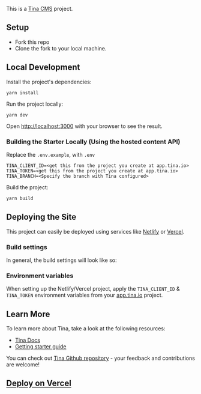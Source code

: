 This is a [Tina CMS](https://tina.io/) project.

## Setup

- Fork this repo
- Clone the fork to your local machine.

## Local Development

Install the project's dependencies:

```
yarn install
```

Run the project locally:

```
yarn dev
```

Open [http://localhost:3000](http://localhost:3000) with your browser to see the result.

### Building the Starter Locally (Using the hosted content API)

Replace the `.env.example`, with `.env`

```
TINA_CLIENT_ID=<get this from the project you create at app.tina.io>
TINA_TOKEN=<get this from the project you create at app.tina.io>
TINA_BRANCH=<Specify the branch with Tina configured>
```

Build the project:

```bash
yarn build
```
## Deploying the Site

This project can easily be deployed using services like [Netlify](https://www.netlify.com/) or [Vercel](https://vercel.com/). 

### Build settings

In general, the build settings will look like so:

### Environment variables

When setting up the Netlify/Vercel project, apply the `TINA_CLIENT_ID` & `TINA_TOKEN` environment variables from your [app.tina.io](https://app.tina.io) project. 

## Learn More

To learn more about Tina, take a look at the following resources:

- [Tina Docs](https://tina.io/docs)
- [Getting starter guide](https://tina.io/docs/introduction/using-starter/)

You can check out [Tina Github repository](https://github.com/tinacms/tinacms) - your feedback and contributions are welcome!

## [Deploy on Vercel](https://tina.io/docs/tina-cloud/connecting-site/)
